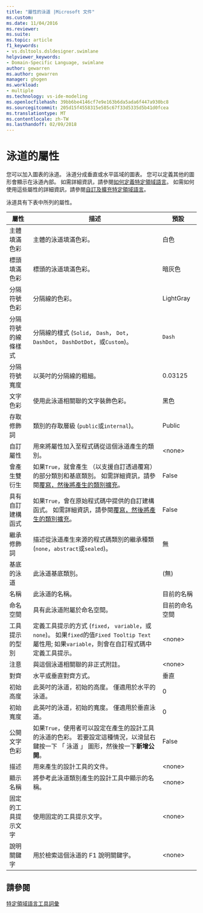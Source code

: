```yaml
---
title: "屬性的泳道 |Microsoft 文件"
ms.custom: 
ms.date: 11/04/2016
ms.reviewer: 
ms.suite: 
ms.topic: article
f1_keywords:
- vs.dsltools.dsldesigner.swimlane
helpviewer_keywords:
- Domain-Specific Language, swimlane
author: gewarren
ms.author: gewarren
manager: ghogen
ms.workload:
- multiple
ms.technology: vs-ide-modeling
ms.openlocfilehash: 39bb6be4146cf7e9e163b6da5ada6f447a930bc8
ms.sourcegitcommit: 205d15f4558315e585c67f33d5335d5b41d0fcea
ms.translationtype: MT
ms.contentlocale: zh-TW
ms.lasthandoff: 02/09/2018
---
```

# <a name="properties-of-swimlanes"></a>泳道的屬性
您可以加入圖表的泳道。 泳道分成垂直或水平區域的圖表。 您可以定義其他的圖形會顯示在泳道內部。 如需詳細資訊，請參閱[如何定義特定領域語言](../modeling/how-to-define-a-domain-specific-language.md)。 如需如何使用這些屬性的詳細資訊，請參閱[自訂及擴充特定領域語言](../modeling/customizing-and-extending-a-domain-specific-language.md)。  
  
 泳道具有下表中所列的屬性。  
  
|屬性|描述|預設|  
|--------------|-----------------|-------------|  
|主體填滿色彩|主體的泳道填滿色彩。|白色|  
|標頭填滿色彩|標頭的泳道填滿色彩。|暗灰色|  
|分隔符號色彩|分隔線的色彩。|LightGray|  
|分隔符號的線條樣式|分隔線的樣式 (`Solid`， `Dash`， `Dot`， `DashDot`， `DashDotDot`，或`Custom`)。|`Dash`|  
|分隔符號寬度|以英吋的分隔線的粗細。|0.03125|  
|文字色彩|使用此泳道相關聯的文字裝飾色彩。|黑色|  
|存取修飾詞|類別的存取層級 (`public`或`internal`)。|Public|  
|自訂屬性|用來將屬性加入至程式碼從這個泳道產生的類別。|\<none>|  
|會產生雙衍生|如果`True`，就會產生 （以支援自訂透過覆寫） 的部分類別和基底類別。 如需詳細資訊，請參閱[覆寫，然後將產生的類別擴充](../modeling/overriding-and-extending-the-generated-classes.md)。|False|  
|具有自訂建構函式|如果`True`，會在原始程式碼中提供的自訂建構函式。 如需詳細資訊，請參閱[覆寫，然後將產生的類別擴充](../modeling/overriding-and-extending-the-generated-classes.md)。|False|  
|繼承修飾詞|描述從泳道產生來源的程式碼類別的繼承種類 (`none`，`abstract`或`sealed`)。|無|  
|基底的泳道|此泳道基底類別。|(無)|  
|名稱|此泳道的名稱。|目前的名稱|  
|命名空間|具有此泳道附屬於命名空間。|目前的命名空間|  
|工具提示的型別|定義工具提示的方式 (`fixed`， `variable`，或`none`)。 如果`fixed`的值`Fixed Tooltip Text`屬性用; 如果`variable`，則會在自訂程式碼中定義工具提示。|\<none>|  
|注意|與這個泳道相關聯的非正式附註。|\<none>|  
|對齊|水平或垂直對齊方式。|垂直|  
|初始高度|此英吋的泳道，初始的高度。 僅適用於水平的泳道。|0|  
|初始寬度|此英吋的泳道，初始的寬度。 僅適用於垂直泳道。|0|  
|公開文字色彩|如果`True`，使用者可以設定在產生的設計工具的泳道的色彩。 若要設定這種情況，以滑鼠右鍵按一下 「 泳道 」 圖形，然後按一下**新增公開**。|False|  
|描述|用來產生的設計工具的文件。|\<none>|  
|顯示名稱|將參考此泳道類別產生的設計工具中顯示的名稱。|\<none>|  
|固定的工具提示文字|使用固定的工具提示文字。|\<none>|  
|說明關鍵字|用於檢索這個泳道的 F1 說明關鍵字。|\<none>|  
  
## <a name="see-also"></a>請參閱  
 [特定領域語言工具詞彙](http://msdn.microsoft.com/ca5e84cb-a315-465c-be24-76aa3df276aa)